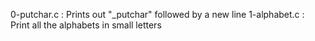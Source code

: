 0-putchar.c : Prints out "_putchar" followed by a new line
1-alphabet.c : Print all the alphabets in small letters

